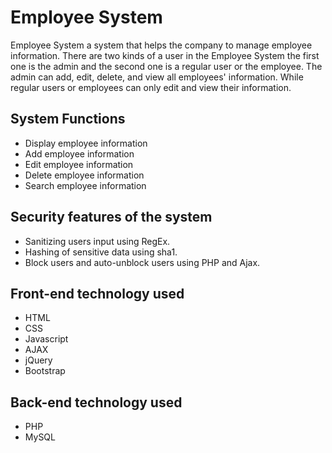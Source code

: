 
# Employee System

Employee System a system that helps the company to manage employee information. 
There are two kinds of a user in the Employee System the first one 
is the admin and the second one is a regular user or the employee. 
The admin can add, edit, delete, and view all employees' information. 
While regular users or employees can only edit and view their information.


## System Functions

- Display employee information
- Add employee information
- Edit employee information
- Delete employee information
- Search employee information


## Security features of the system

- Sanitizing users input using RegEx.
- Hashing of sensitive data using sha1.
- Block users and auto-unblock users using PHP and Ajax.


## Front-end technology used

- HTML
- CSS
- Javascript
- AJAX
- jQuery
- Bootstrap

## Back-end technology used
- PHP
- MySQL